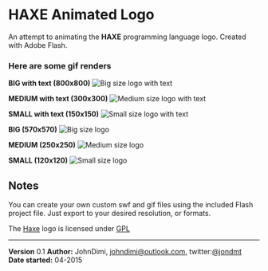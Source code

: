 HAXE Animated Logo
=================


An attempt to animating the **HAXE** programming language logo. Created with Adobe Flash. 

### Here are some gif renders

**BIG with text (800x800)**
![Big size logo with text][big_txt]

**MEDIUM with text (300x300)**
![Medium size logo with text][med_txt]

**SMALL with text (150x150)**
![Small size logo with text][sml_txt]

**BIG (570x570)**
![Big size logo][big_logo]

**MEDIUM (250x250)**
![Medium size logo][med_logo]

**SMALL (120x120)**
![Small size logo][sml_logo]


Notes
-------
You can create your own custom swf and gif files using the included Flash project file. Just export to your desired resolution, or formats.

The [Haxe](http://haxe.org/) logo is licensed under [GPL](http://www.gnu.org/licenses/gpl.html)


----------

**Version** 0.1
**Author:** JohnDimi, <johndimi@outlook.com>, twitter:[@jondmt](https://twitter.com/jondmt)  
**Date started:** 04-2015


[big_txt]: https://raw.githubusercontent.com/johndimi/HAXEAnimLogo/master/gif/logotext_big.gif
[med_txt]: https://raw.githubusercontent.com/johndimi/HAXEAnimLogo/master/gif/logotext_med.gif
[sml_txt]: https://raw.githubusercontent.com/johndimi/HAXEAnimLogo/master/gif/logotext_sml.gif
[big_logo]: https://raw.githubusercontent.com/johndimi/HAXEAnimLogo/master/gif/logo_big.gif
[med_logo]: https://raw.githubusercontent.com/johndimi/HAXEAnimLogo/master/gif/logo_med.gif
[sml_logo]: https://raw.githubusercontent.com/johndimi/HAXEAnimLogo/master/gif/logo_sml.gif

